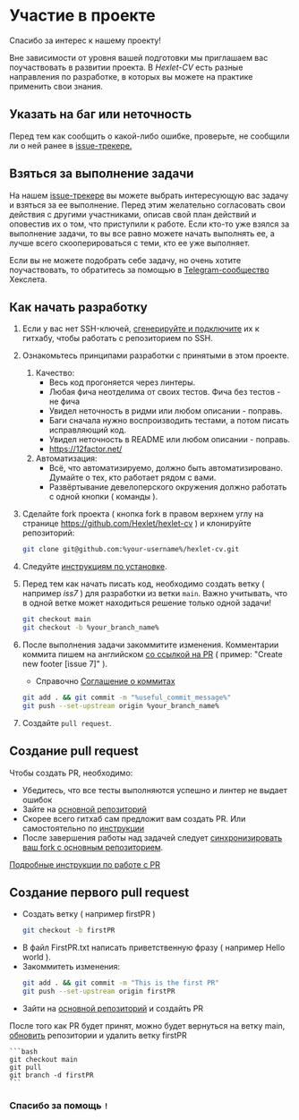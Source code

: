 # Участие в проекте

Спасибо за интерес к нашему проекту!

Вне зависимости от уровня вашей подготовки мы приглашаем вас поучаствовать в развитии проекта. В *Hexlet-CV* есть разные направления по разработке, в которых вы можете на практике применить свои знания.

## Указать на баг или неточность

Перед тем как сообщить о какой-либо ошибке, проверьте, не сообщили ли о ней ранее в [issue-трекере.](https://github.com/Hexlet/hexlet-cv/issues)

## Взяться за выполнение задачи

На нашем [issue-трекере](https://github.com/Hexlet/hexlet-cv/issues) вы можете выбрать интересующую вас задачу и взяться за ее выполнение. Перед этим желательно согласовать свои действия с другими участниками, описав свой план действий и оповестив их о том, что приступили к работе. Если кто-то уже взялся за выполнение задачи, то вы все равно можете начать выполнять ее, а лучше всего скооперироваться с теми, кто ее уже выполняет.

Если вы не можете подобрать себе задачу, но очень хотите поучаствовать, то обратитесь за помощью в [Telegram-сообщество](https://t.me/hexletcommunity/12) Хекслета. 

## Как начать разработку

1. Если у вас нет SSH-ключей, [сгенерируйте и подключите](https://help.github.com/en/github/authenticating-to-github/adding-a-new-ssh-key-to-your-github-account) их к гитхабу, чтобы работать с репозиторием по SSH.

1. Ознакомьтесь принципами разработки с принятыми в этом проекте.
    1. Качество:
       * Весь код прогоняется через линтеры.
       * Любая фича неотделима от своих тестов. Фича без тестов - не фича
       * Увидел неточность в ридми или любом описании - поправь.      
       * Баги сначала нужно воспроизводить тестами, а потом писать исправляющий код.
       * Увидел неточность в README или любом описании - поправь.
       * https://12factor.net/
    2. Автоматизация:
       * Всё, что автоматизируемо, должно быть автоматизировано. Думайте о тех, кто работает рядом с вами.
       * Развёртывание девелоперского окружения должно работать с одной кнопки ( команды ).
   
1. Сделайте fork проекта ( кнопка fork в правом верхнем углу на странице <https://github.com/Hexlet/hexlet-cv> ) и клонируйте репозиторий:

    ```bash
    git clone git@github.com:%your-username%/hexlet-cv.git
    ```

1. Следуйте [инструкциям по установке](https://github.com/Hexlet/hexlet-cv/blob/main/README.md#install).

1. Перед тем как начать писать код, необходимо создать ветку ( например _iss7_ ) для разработки из ветки `main`. Важно учитывать, что в одной ветке может находиться решение только одной задачи!

    ```bash
    git checkout main
    git checkout -b %your_branch_name%
    ```

1. После выполнения задачи закоммитите изменения. Комментарии коммита пишем на английском [со ссылкой на PR](https://help.github.com/articles/closing-issues-using-keywords) ( пример: "Create new footer [issue 7]" ). 
    * Справочно [Соглашение о коммитах](https://www.conventionalcommits.org/ru/v1.0.0/)

    ```bash
    git add . && git commit -m "%useful_commit_message%"
    git push --set-upstream origin %your_branch_name%
    ```

1. Создайте `pull request`.

## Создание pull request 
Чтобы создать PR, необходимо:

* Убедитесь, что все тесты выполняются успешно и линтер не выдает ошибок
* Зайте на [основной репозиторий](https://github.com/Hexlet/hexlet-cv)
* Скорее всего гитхаб сам предложит вам создать PR. Или самостоятельно по [инструкции](https://help.github.com/articles/creating-a-pull-request)
* После завершения работы над задачей следует [синхронизировать ваш fork с основным репозиторием](https://help.github.com/articles/syncing-a-fork/).

[Подробные инструкции по работе с PR](https://docs.github.com/en/pull-requests/collaborating-with-pull-requests)

## Создание первого pull request
* Создать ветку ( например firstPR )
    ```bash
    git checkout -b firstPR
    ```
* В файл FirstPR.txt написать приветственную фразу ( например Hello world ).
* Закоммитеть изменения:
    ```bash
    git add . && git commit -m "This is the first PR"
    git push --set-upstream origin firstPR
    ```
* Зайти на [основной репозиторий](https://github.com/Hexlet/hexlet-cv)  и создайть PR

После того как PR будет принят, можно будет вернуться на ветку main, [обновить](https://docs.github.com/ru/pull-requests/collaborating-with-pull-requests/working-with-forks/syncing-a-fork) репозитории и удалить ветку firstPR

    ```bash
    git checkout main
    git pull 
    git branch -d firstPR 
    ```

### Спасибо за помощь `!`


